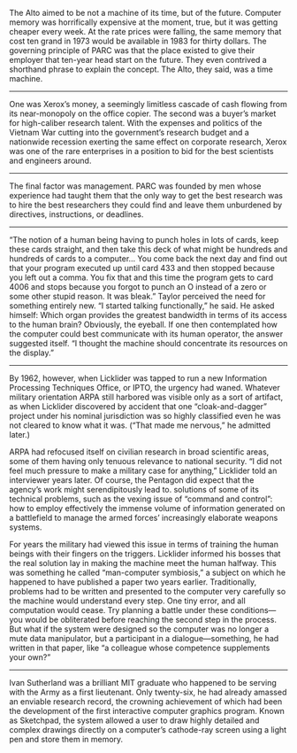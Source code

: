The Alto aimed to be not a machine of its time, but of the future. Computer memory was horrifically expensive at the moment, true, but it was getting cheaper every week. At the rate prices were falling, the same memory that cost ten grand in 1973 would be available in 1983 for thirty dollars. The governing principle of PARC was that the place existed to give their employer that ten-year head start on the future. They even contrived a shorthand phrase to explain the concept. The Alto, they said, was a time machine.

---

One was Xerox’s money, a seemingly limitless cascade of cash flowing from its near-monopoly on the office copier. The second was a buyer’s market for high-caliber research talent. With the expenses and politics of the Vietnam War cutting into the government’s research budget and a nationwide recession exerting the same effect on corporate research, Xerox was one of the rare enterprises in a position to bid for the best scientists and engineers around.

---

The final factor was management. PARC was founded by men whose experience had taught them that the only way to get the best research was to hire the best researchers they could find and leave them unburdened by directives, instructions, or deadlines.

---

“The notion of a human being having to punch holes in lots of cards, keep these cards straight, and then take this deck of what might be hundreds and hundreds of cards to a computer… You come back the next day and find out that your program executed up until card 433 and then stopped because you left out a comma. You fix that and this time the program gets to card 4006 and stops because you forgot to punch an O instead of a zero or some other stupid reason. It was bleak.” Taylor perceived the need for something entirely new. “I started talking functionally,” he said. He asked himself: Which organ provides the greatest bandwidth in terms of its access to the human brain? Obviously, the eyeball. If one then contemplated how the computer could best communicate with its human operator, the answer suggested itself. “I thought the machine should concentrate its resources on the display.”

---

By 1962, however, when Licklider was tapped to run a new Information Processing Techniques Office, or IPTO, the urgency had waned. Whatever military orientation ARPA still harbored was visible only as a sort of artifact, as when Licklider discovered by accident that one “cloak-and-dagger” project under his nominal jurisdiction was so highly classified even he was not cleared to know what it was. (“That made me nervous,” he admitted later.) 

ARPA had refocused itself on civilian research in broad scientific areas, some of them having only tenuous relevance to national security. “I did not feel much pressure to make a military case for anything,” Licklider told an interviewer years later. Of course, the Pentagon did expect that the agency’s work might serendipitously lead to. solutions of some of its technical problems, such as the vexing issue of “command and control”: how to employ effectively the immense volume of information generated on a battlefield to manage the armed forces’ increasingly elaborate weapons systems. 

For years the military had viewed this issue in terms of training the human beings with their fingers on the triggers. Licklider informed his bosses that the real solution lay in making the machine meet the human halfway. This was something he called “man-computer symbiosis,” a subject on which he happened to have published a paper two years earlier. Traditionally, problems had to be written and presented to the computer very carefully so the machine would understand every step. One tiny error, and all computation would cease. Try planning a battle under these conditions—you would be obliterated before reaching the second step in the process. But what if the system were designed so the computer was no longer a mute data manipulator, but a participant in a dialogue—something, he had written in that paper, like “a colleague whose competence supplements your own?”

---

Ivan Sutherland was a brilliant MIT graduate who happened to be serving with the Army as a first lieutenant. Only twenty-six, he had already amassed an enviable research record, the crowning achievement of which had been the development of the first interactive computer graphics program. Known as Sketchpad, the system allowed a user to draw highly detailed and complex drawings directly on a computer’s cathode-ray screen using a light pen and store them in memory.

